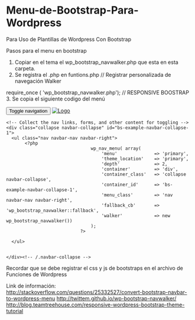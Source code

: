 # Menu-de-Bootstrap-Para-Wordpress
Para Uso de Plantillas de Wordpress Con Bootstrap

Pasos para el menu en bootstrap
1.	Copiar en el tema el wp_bootstrap_navwalker.php que esta en esta carpeta.
2.	Se registra el .php en funtions.php // Registrar personalizada de navegación Walker

 require_once ( 'wp_bootstrap_navwalker.php'); // RESPONSIVE BOOSTRAP
3.	Se copia el siguiente codigo del menú


<nav class="navbar navbar-default">
  <div class="container-fluid padding-container">
    <!-- Brand and toggle get grouped for better mobile display -->
    <div class="navbar-header">
      <button type="button" class="navbar-toggle collapsed" data-toggle="collapse" data-target="#bs-example-navbar-collapse-1" aria-expanded="false">
        <span class="sr-only">Toggle navigation</span>
        <span class="icon-bar"></span>
        <span class="icon-bar"></span>
        <span class="icon-bar"></span>
      </button>
       <a class="navbar-brand" href="<?php echo home_url(); ?>">
						              <img src="<?php echo get_template_directory_uri(); ?>/img/logo-responsive.png" alt="Logo" class="logo-img">
						            </a>
    </div>

    <!-- Collect the nav links, forms, and other content for toggling -->
    <div class="collapse navbar-collapse" id="bs-example-navbar-collapse-1">
      <ul class="nav navbar-nav navbar-right">
           <?php
						            wp_nav_menu( array(
						                'menu'              => 'primary',
						                'theme_location'    => 'primary',
						                'depth'             => 2,
						                'container'         => 'div',
						                'container_class'   => 'collapse navbar-collapse',
						        		'container_id'      => 'bs-example-navbar-collapse-1',
						                'menu_class'        => 'nav navbar-nav navbar-right',
						                'fallback_cb'       => 'wp_bootstrap_navwalker::fallback',
						                'walker'            => new wp_bootstrap_navwalker())
						            );
						        ?>

      </ul>
     
  
    </div><!-- /.navbar-collapse -->
  </div><!-- /.container-fluid -->
</nav>
<!--navegador movil fin-->


Recordar que se debe registrar el css y js de bootstraps en el archivo de Funciones de Wordpress




Link de información:
http://stackoverflow.com/questions/25332527/convert-bootstrap-navbar-to-wordpress-menu
http://twittem.github.io/wp-bootstrap-navwalker/
http://blog.teamtreehouse.com/responsive-wordpress-bootstrap-theme-tutorial


